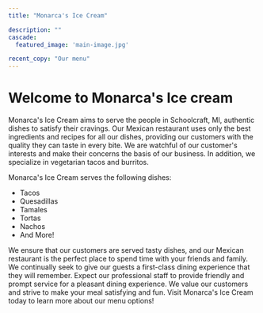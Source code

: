 ```yaml
---
title: "Monarca's Ice Cream"

description: ""
cascade:
  featured_image: 'main-image.jpg'

recent_copy: "Our menu"
---
```

# Welcome to Monarca's Ice cream

Monarca's Ice Cream aims to serve the people in Schoolcraft, MI, authentic dishes to satisfy their cravings. Our Mexican restaurant uses only the best ingredients and recipes for all our dishes, providing our customers with the quality they can taste in every bite. We are watchful of our customer's interests and make their concerns the basis of our business. In addition, we specialize in vegetarian tacos and burritos.

Monarca's Ice Cream serves the following dishes:

* Tacos
* Quesadillas
* Tamales
* Tortas
* Nachos
* And More!

We ensure that our customers are served tasty dishes, and our Mexican restaurant is the perfect place to spend time with your friends and family. We continually seek to give our guests a first-class dining experience that they will remember. Expect our professional staff to provide friendly and prompt service for a pleasant dining experience. We value our customers and strive to make your meal satisfying and fun. Visit Monarca's Ice Cream today to learn more about our menu options!